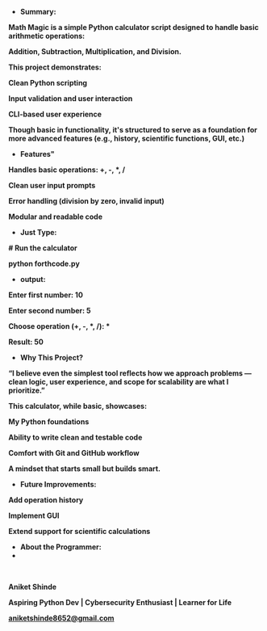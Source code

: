 * **Summary:** 



**Math Magic is a simple Python calculator script designed to handle basic arithmetic operations:**

**Addition, Subtraction, Multiplication, and Division.**



**This project demonstrates:**



**Clean Python scripting**



**Input validation and user interaction**



**CLI-based user experience**



**Though basic in functionality, it's structured to serve as a foundation for more advanced features (e.g., history, scientific functions, GUI, etc.)**



*  **Features"**



**Handles basic operations: +, -, \*, /**



**Clean user input prompts**



**Error handling (division by zero, invalid input)**



**Modular and readable code**



* **Just Type:**



**# Run the calculator**

**python forthcode.py**



* **output:**



**Enter first number: 10**

**Enter second number: 5**

**Choose operation (+, -, \*, /): \***

**Result: 50**

 

*  **Why This Project?**



**“I believe even the simplest tool reflects how we approach problems — clean logic, user experience, and scope for scalability are what I prioritize.”**



**This calculator, while basic, showcases:**



**My Python foundations**



**Ability to write clean and testable code**



**Comfort with Git and GitHub workflow**



**A mindset that starts small but builds smart.**



* **Future Improvements:**



**Add operation history**



**Implement GUI**



**Extend support for scientific calculations**



* **About the Programmer:**
* 
**&nbsp;**

**Aniket Shinde**

**Aspiring Python Dev | Cybersecurity Enthusiast | Learner for Life**

**aniketshinde8652@gmail.com**





